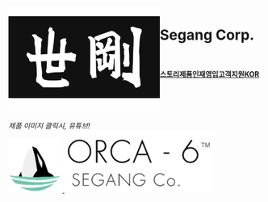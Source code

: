 <img align="left" width="300" height="200" src="segang_logo.jpg">

# Segang Corp.
<br>

[**스토리**](history.md)[**제품**](history.md)[**인재영입**](history.md)[**고객지원**](history.md)[**KOR**](history.md)
<br><br><br><br><br>

*제품 이미지 클릭시, 유튜브!*<br>
[![alt-text-1](orca_img.png "title-1") ![alt-text-2](orca_text.png "title-2")](https://www.youtube.com/watch?v=vtYmCCLIi8A)
